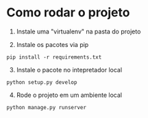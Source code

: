 # Como rodar o projeto

1. Instale uma "virtualenv" na pasta do projeto

2. Instale os pacotes via pip

```
pip install -r requirements.txt
```

3. Instale o pacote no intepretador local

```
python setup.py develop
```

4. Rode o projeto em um ambiente local

```
python manage.py runserver
```
